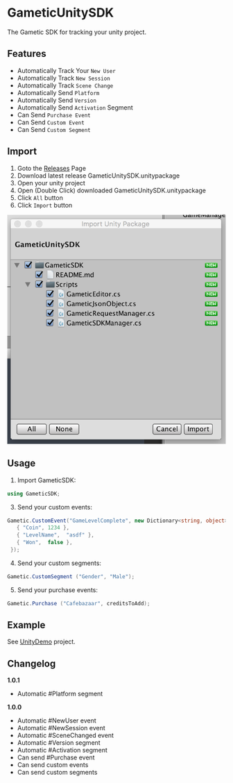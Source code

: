 # GameticUnitySDK
The Gametic SDK for tracking your unity project.

Features
---------
* Automatically Track Your `New User`
* Automatically Track `New Session`
* Automatically Track `Scene Change`
* Automatically Send `Platform`
* Automatically Send `Version`
* Automatically Send `Activation` Segment
* Can Send `Purchase Event`
* Can Send `Custom Event`
* Can Send `Custom Segment`

Import
---------
1. Goto the [Releases](https://github.com/Gametic/GameticUnitySDK/releases) Page
2. Download latest release GameticUnitySDK.unitypackage
3. Open your unity project
4. Open (Double Click) downloaded GameticUnitySDK.unitypackage
5. Click `All` button
6. Click `Import` button

![Import](https://raw.githubusercontent.com/Gametic/GameticUnitySDK/master/Images/Import.png)

Usage
---------
1. Import GameticSDK:
```csharp 
using GameticSDK;
```
3. Send your custom events:
 ```csharp
 Gametic.CustomEvent("GameLevelComplete", new Dictionary<string, object> {
    { "Coin", 1234 },
    { "LevelName",  "asdf" },
    { "Won",  false },
  });
 ```
4. Send your custom segments:
 ```csharp
 Gametic.CustomSegment ("Gender", "Male");
 ```
5. Send your purchase events:
```csharp
Gametic.Purchase ("Cafebazaar", creditsToAdd);
```

Example
---------
See [UnityDemo](https://github.com/Gametic/UnityDemo) project.

Changelog
---------
<!--(CHANGELOG_TOP)-->
**1.0.1**
* Automatic #Platform segment

**1.0.0**
* Automatic #NewUser event
* Automatic #NewSession event
* Automatic #SceneChanged event
* Automatic #Version segment
* Automatic #Activation segment
* Can send #Purchase event
* Can send custom events
* Can send custom segments
